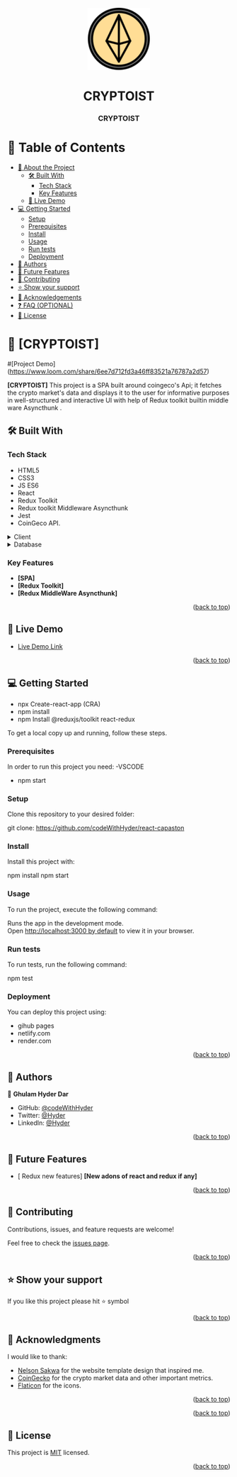 
<a name="readme-top"></a>


<div align="center">
 
  <img src="./src/assets/icon.png" alt="logo" width="140"  height="auto" />
  <br/>

# CRYPTOIST


  <h3><b>CRYPTOIST</b></h3>

</div>


# 📗 Table of Contents

- [📖 About the Project](#about-project)
  - [🛠 Built With](#built-with)
    - [Tech Stack](#tech-stack)
    - [Key Features](#key-features)
  - [🚀 Live Demo](#live-demo)
- [💻 Getting Started](#getting-started)
  - [Setup](#setup)
  - [Prerequisites](#prerequisites)
  - [Install](#install)
  - [Usage](#usage)
  - [Run tests](#run-tests)
  - [Deployment](#deployment)
- [👥 Authors](#authors)
- [🔭 Future Features](#future-features)
- [🤝 Contributing](#contributing)
- [⭐️ Show your support](#support)
- [🙏 Acknowledgements](#acknowledgements)
- [❓ FAQ (OPTIONAL)](#faq)
- [📝 License](#license)

<!-- PROJECT DESCRIPTION -->

# 📖 [CRYPTOIST] <a name="about-project"></a>

#[Project Demo] (https://www.loom.com/share/6ee7d712fd3a46ff83521a76787a2d57)



**[CRYPTOIST]** This project is a SPA built around coingeco's Api; it fetches the crypto market's data and displays it to the user for informative purposes in well-structured and interactive UI with help of Redux toolkit  builtin  middle ware Asyncthunk .

## 🛠 Built With <a name="built-with"></a>

### Tech Stack <a name="tech-stack"></a>

- HTML5
- CSS3
- JS ES6
- React
- Redux Toolkit 
- Redux toolkit Middleware Asyncthunk
- Jest 
- CoinGeco API.

<details>
  <summary>Client</summary>
  <ul>
    <li><a href="https://reactjs.org/">React.js</a></li>
  </ul>
</details>

<details>
<summary>Database</summary>
  <ul>
    <li><a href="https://www.postgresql.org/">PostgreSQL</a></li>
  </ul>
</details>

<!-- Features -->

### Key Features <a name="key-features"></a>


- **[SPA]**
- **[Redux Toolkit]**
- **[Redux MiddleWare Asyncthunk]**

<p align="right">(<a href="#readme-top">back to top</a>)</p>

<!-- LIVE DEMO -->

## 🚀 Live Demo <a name="live-demo"></a>



- [Live Demo Link](https://react-reduxtoolkit-capston.onrender.com)

<p align="right">(<a href="#readme-top">back to top</a>)</p>

<!-- GETTING STARTED -->

## 💻 Getting Started <a name="getting-started"></a>

- npx Create-react-app (CRA)
- npm install
- npm Install @reduxjs/toolkit react-redux

To get a local copy up and running, follow these steps.

### Prerequisites

In order to run this project you need:
-VSCODE
- npm start

### Setup

Clone this repository to your desired folder:

git clone:  https://github.com/codeWithHyder/react-capaston

### Install

Install this project with:

npm install
npm start

### Usage

To run the project, execute the following command:

Runs the app in the development mode.\
Open [http://localhost:3000 by default](http://localhost:3000) to view it in your browser.

### Run tests

To run tests, run the following command:

npm test

### Deployment

You can deploy this project using:

- gihub pages
- netlify.com
- render.com

<p align="right">(<a href="#readme-top">back to top</a>)</p>

<!-- AUTHORS -->

## 👥 Authors <a name="authors"></a>


👤 **Ghulam Hyder Dar**

- GitHub: [@codeWithHyder](https://github.com/codeWithHyder)
- Twitter: [@Hyder](https://twitter.com/@hyder3512)
- LinkedIn: [@Hyder](https://www.linkedin.com/in/ghulam-hyder-dar/)


<p align="right">(<a href="#readme-top">back to top</a>)</p>

<!-- FUTURE FEATURES -->

## 🔭 Future Features <a name="future-features"></a>



- [ Redux new features] **[New adons of react and redux if any]**

<p align="right">(<a href="#readme-top">back to top</a>)</p>

<!-- CONTRIBUTING -->

## 🤝 Contributing <a name="contributing"></a>

Contributions, issues, and feature requests are welcome!

Feel free to check the [issues page](https://github.com/codeWithHyder/react-capaston/issues).

<p align="right">(<a href="#readme-top">back to top</a>)</p>

<!-- SUPPORT -->

## ⭐️ Show your support <a name="support"></a>



If you like this project please hit ⭐️ symbol

<p align="right">(<a href="#readme-top">back to top</a>)</p>

<!-- ACKNOWLEDGEMENTS -->

## 🙏 Acknowledgments <a name="acknowledgements"></a>



I would like to thank:
 

- [Nelson Sakwa](https://www.behance.net/sakwadesignstudio) for the website template design that inspired me.
- [CoinGecko](https://www.coingecko.com/en/api/documentation) for the crypto market data and other important metrics.
- [Flaticon](https://www.flaticon.com/) for the icons.


<p align="right">(<a href="#readme-top">back to top</a>)</p>



<p align="right">(<a href="#readme-top">back to top</a>)</p>

<!-- LICENSE -->

## 📝 License <a name="license"></a>

This project is [MIT](./LICENSE) licensed.


<p align="right">(<a href="#readme-top">back to top</a>)</p>
